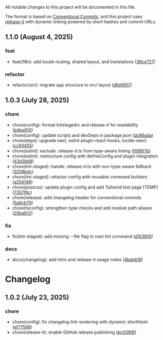 <!--
⚠️ DO NOT EDIT THIS FILE MANUALLY
This file is managed by release-it with conventional commits.
Unreleased section is safe to update. Released sections will be overwritten.
-->

All notable changes to this project will be documented in this file.

The format is based on [Conventional Commits](https://www.conventionalcommits.org),
and this project uses [release-it](https://github.com/release-it/release-it)
with dynamic linking powered by short hashes and commit URLs.

## 1.1.0 (August 4, 2025)

### feat

- feat(i18n): add locale routing, shared layout, and translations ([39ce727](https://github.com/b3t0247/nextjs-tailwind/commit/39ce727))

### refactor

- refactor(src): migrate app structure to src/ layout ([dfb9907](https://github.com/b3t0247/nextjs-tailwind/commit/dfb9907))

## 1.0.3 (July 28, 2025)

### chore

- chore(config): format lintstagedrc and release-it for readability ([b4be610](https://github.com/b3t0247/nextjs-tailwind/commit/b4be610))
- chore(config): update scripts and devDeps in package.json ([dc86ada](https://github.com/b3t0247/nextjs-tailwind/commit/dc86ada))
- chore(deps): upgrade next, eslint-plugin-react-hooks, lucide-react ([cc93455](https://github.com/b3t0247/nextjs-tailwind/commit/cc93455))
- chore(eslint): exclude .release-it.ts from type-aware linting ([f068f7b](https://github.com/b3t0247/nextjs-tailwind/commit/f068f7b))
- chore(eslint): restructure config with defineConfig and plugin integration ([43d3b68](https://github.com/b3t0247/nextjs-tailwind/commit/43d3b68))
- chore(lint-staged): handle .release-it.ts with non-type-aware fallback ([3258bdc](https://github.com/b3t0247/nextjs-tailwind/commit/3258bdc))
- chore(lint-staged): refactor config with reusable command builders ([a254146](https://github.com/b3t0247/nextjs-tailwind/commit/a254146))
- chore(postcss): update plugin config and add Tailwind test page [TEMP] ([7357f6c](https://github.com/b3t0247/nextjs-tailwind/commit/7357f6c))
- chore(release): add changelog header for conventional commits ([5a6cb79](https://github.com/b3t0247/nextjs-tailwind/commit/5a6cb79))
- chore(tsconfig): strengthen type checks and add module path aliases ([20ba612](https://github.com/b3t0247/nextjs-tailwind/commit/20ba612))

### fix

- fix(lint-staged): add missing --file flag to next lint command ([d103810](https://github.com/b3t0247/nextjs-tailwind/commit/d103810))

### docs

- docs(changelog): add intro and release-it usage notes ([4bdebf8](https://github.com/b3t0247/nextjs-tailwind/commit/4bdebf8))

# Changelog

## 1.0.2 (July 23, 2025)

### chore

- chore(config): fix changelog link rendering with dynamic shortHash ([ef77598](https://github.com/b3t0247/nextjs-tailwind/commit/ef77598))
- chore(release-it): enable GitHub release publishing ([bc039f6](https://github.com/b3t0247/nextjs-tailwind/commit/bc039f6))
